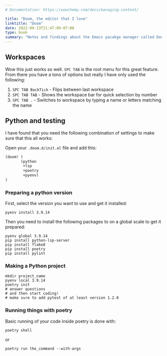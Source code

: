 ```yaml
---
# Documentation: https://wowchemy.com/docs/managing-content/

title: "Doom, the editor that I love"
linktitle: "Doom"
date: 2022-09-13T21:47:09-07:00
type: book
summary: "Notes and findings about the Emacs pacakge manager called Doom."
---
```


## Workspaces

Wow this just works so well. `SPC TAB` is the root menu for this great feature. From there you have a tons of options but really I have only used the following:

1. `SPC TAB BackTick` - Flips between last workspace
1. `SPC TAB TAB` - Shows the workspace bar for quick selection by number
1. `SPC TAB .` - Switches to workspace by typing a name or letters matching the name

## Python and testing

I have found that you need the following combination of settings to make sure that this all works:

Open your `.doom.d/init.el` file and add this:

```lisp
(doom! )
       (python
        +lsp
        +poetry
        +pyenv)
)

```

### Preparing a python version

First, select the version you want to use and get it installed:

```
pyenv install 3.9.14
```

Then you need to install the following packages to on a global scale to get it prepared:

```
pyenv global 3.9.14
pip install python-lsp-server
pip install flake8
pip install poetry
pip install pylint
```

### Making a Python project

```
mkdir project_name
pyenv local 3.9.14
poetry init
# answer questions
# and then start coding!
# make sure to add pytest of at least version 1.2.0
```

### Running things with poetry

Basic running of your code inside poetry is done with:

```
poetry shell
```

or

```
poetry run the_command --with-args
```
